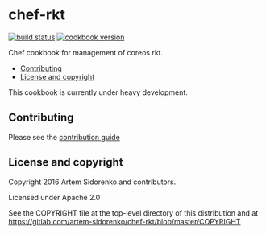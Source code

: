 chef-rkt
========

[![build status](https://gitlab.com/artem-sidorenko/chef-rkt/badges/master/build.svg)](https://gitlab.com/artem-sidorenko/chef-rkt/commits/master) [![cookbook version](https://img.shields.io/cookbook/v/rkt.svg)](https://supermarket.chef.io/cookbooks/rkt)

Chef cookbook for management of coreos rkt.

* [Contributing](#contributing)
* [License and copyright](#license-and-copyright)

This cookbook is currently under heavy development.

Contributing
------------
Please see the [contribution guide](CONTRIBUTING.md)

License and copyright
---------------------
Copyright 2016 Artem Sidorenko and contributors.

Licensed under Apache 2.0

See the COPYRIGHT file at the top-level directory of this distribution
and at https://gitlab.com/artem-sidorenko/chef-rkt/blob/master/COPYRIGHT
